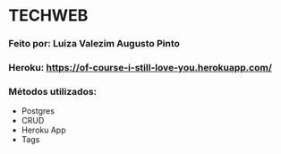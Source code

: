 # TECHWEB

### Feito por: Luiza Valezim Augusto Pinto

### Heroku: https://of-course-i-still-love-you.herokuapp.com/

### Métodos utilizados:
- Postgres
- CRUD
- Heroku App
- Tags

